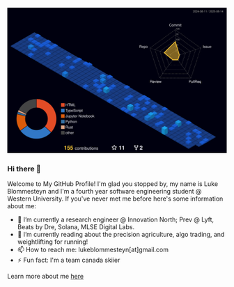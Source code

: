 ![3D Profile](profile-3d-contrib/profile-night-view.svg)
### Hi there 👋

Welcome to My GitHub Profile! I'm glad you stopped by, my name is Luke Blommesteyn and I'm a fourth year software engineering student @ Western University. If you've never met me before here's some information about me:

- 🔭 I’m currently a research engineer @ Innovation North; Prev @ Lyft, Beats by Dre, Solana, MLSE Digital Labs.
- 🌱 I’m currently reading about the precision agriculture, algo trading, and weightlifting for running!
- 📫 How to reach me: lukeblommesteyn[at]gmail.com
- ⚡ Fun fact: I'm a team canada skiier

Learn more about me [here](https://lblommesteyn.vercel.app)

